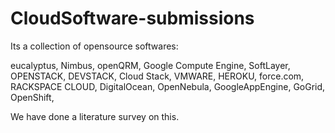 # CloudSoftware-submissions

Its a collection of opensource softwares:

eucalyptus,
Nimbus,
openQRM,
Google Compute Engine,
SoftLayer,
OPENSTACK,
DEVSTACK,
Cloud Stack,
VMWARE,
HEROKU,
force.com,
RACKSPACE CLOUD,
DigitalOcean,
OpenNebula,
GoogleAppEngine,
GoGrid,
OpenShift,

We have done a literature survey on this.

	
